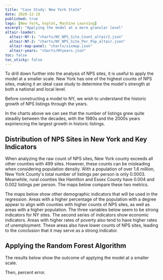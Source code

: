 ```yaml
---
title: "Case Study: New York State"
date: 2020-12-18
published: true
tags: [New York, hvplot, Machine Learning]
excerpt: "Applying the model at a more granular level"
altair-loader:
  altair-NY-1: "charts/NY_NPS_Site_Count_altair2.json"
  altair-NY-2: "charts/NY_NPS_Site_Per_Pop_altair.json"
  altair-map-panel: "charts/sixmap.json"
  altair-years: "charts/NYyears.json"
toc: false
toc_sticky: false
---
```


To drill down further into the analysis of NPS sites, it is useful to apply the model at a smaller
scale. New York has one of the highest counts of NPS sites, making it an ideal case study to determine
the model's strength at both a national and local level.

Before constructing a model to NY, we wish to understand the historic growth of NPS listings through the years.

<div id="altair-years"></div>

In the charts above we can see that the number of listings grew quite steadily between the decades, with the 1980s and the 2000s years expiriencing the largest growth in historic listings.

## Distribution of NPS Sites in New York and Key Indicators

When analyzing the raw count of NPS sites, New York county exceeds all other counties with 499 sites. However,
these counts can be misleading when considering population density. With a population of over 1.6 million, New York County's
total number of listings per person is only 0.0003. Meanwhile, rural counties like Hamilton and Essex County have 0.004 and
0.002 listings per person. The maps below compare these two metrics.

<div id="altair-NY-1"></div><div id="altair-NY-2"></div>

The maps below show other demographic indicators that will be used in the regression. Areas with a higher percentage of the population
with a degree appear to align with counties with higher counts of NPS sites, as well as areas with a higher population. The three variables
below seem to be strong indicators for NY sites. The second series of indicators show economic indicators. Areas with higher rates of poverty also tend to have higher rates of unemployment. These areas also have lower counts of NPS sites, leading to the conclusion that it
may serve as a strong indicator.

<div id="altair-map-panel"></div>


## Applying the Random Forest Algorithm
The results below show the outcome of applying the model at a smaller scale.

<div id ="NY-Results"></div>

Then, percent error.

<div id ="PE"></div>
